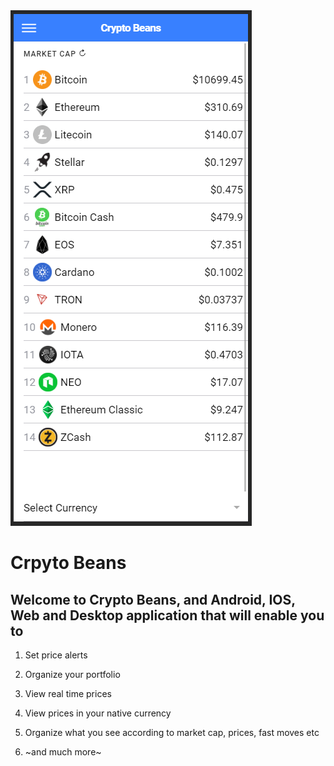 <img src="src/assets/images/crypto beans.PNG" />

# Crpyto Beans

## Welcome to Crypto Beans, and Android, IOS, Web and Desktop application that will enable you to 

1. Set price alerts 

2. Organize your portfolio
 
3. View real time prices

4. View prices in your native currency 

5. Organize what you see according to market cap, prices, fast moves etc

6. ~and much more~

